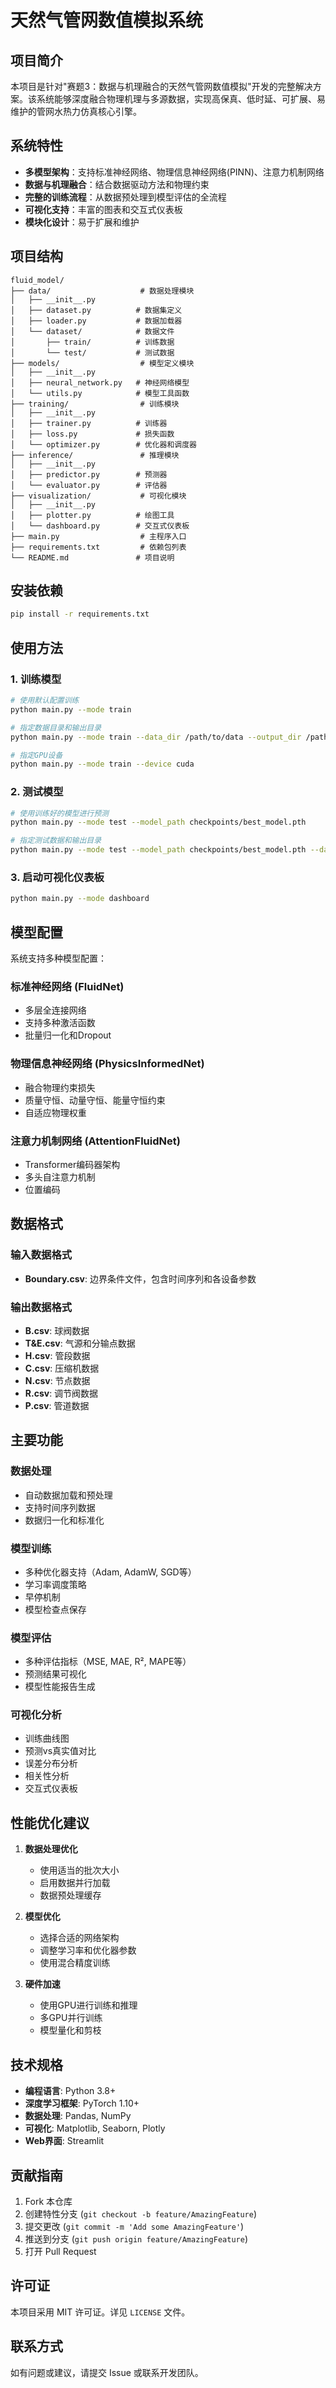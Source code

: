 # 天然气管网数值模拟系统

## 项目简介

本项目是针对"赛题3：数据与机理融合的天然气管网数值模拟"开发的完整解决方案。该系统能够深度融合物理机理与多源数据，实现高保真、低时延、可扩展、易维护的管网水热力仿真核心引擎。

## 系统特性

- **多模型架构**：支持标准神经网络、物理信息神经网络(PINN)、注意力机制网络
- **数据与机理融合**：结合数据驱动方法和物理约束
- **完整的训练流程**：从数据预处理到模型评估的全流程
- **可视化支持**：丰富的图表和交互式仪表板
- **模块化设计**：易于扩展和维护

## 项目结构

```
fluid_model/
├── data/                    # 数据处理模块
│   ├── __init__.py
│   ├── dataset.py          # 数据集定义
│   ├── loader.py           # 数据加载器
│   └── dataset/            # 数据文件
│       ├── train/          # 训练数据
│       └── test/           # 测试数据
├── models/                  # 模型定义模块
│   ├── __init__.py
│   ├── neural_network.py   # 神经网络模型
│   └── utils.py            # 模型工具函数
├── training/                # 训练模块
│   ├── __init__.py
│   ├── trainer.py          # 训练器
│   ├── loss.py             # 损失函数
│   └── optimizer.py        # 优化器和调度器
├── inference/               # 推理模块
│   ├── __init__.py
│   ├── predictor.py        # 预测器
│   └── evaluator.py        # 评估器
├── visualization/           # 可视化模块
│   ├── __init__.py
│   ├── plotter.py          # 绘图工具
│   └── dashboard.py        # 交互式仪表板
├── main.py                  # 主程序入口
├── requirements.txt         # 依赖包列表
└── README.md               # 项目说明
```

## 安装依赖

```bash
pip install -r requirements.txt
```

## 使用方法

### 1. 训练模型

```bash
# 使用默认配置训练
python main.py --mode train

# 指定数据目录和输出目录
python main.py --mode train --data_dir /path/to/data --output_dir /path/to/results

# 指定GPU设备
python main.py --mode train --device cuda
```

### 2. 测试模型

```bash
# 使用训练好的模型进行预测
python main.py --mode test --model_path checkpoints/best_model.pth

# 指定测试数据和输出目录
python main.py --mode test --model_path checkpoints/best_model.pth --data_dir /path/to/data --output_dir /path/to/results
```

### 3. 启动可视化仪表板

```bash
python main.py --mode dashboard
```

## 模型配置

系统支持多种模型配置：

### 标准神经网络 (FluidNet)
- 多层全连接网络
- 支持多种激活函数
- 批量归一化和Dropout

### 物理信息神经网络 (PhysicsInformedNet)
- 融合物理约束损失
- 质量守恒、动量守恒、能量守恒约束
- 自适应物理权重

### 注意力机制网络 (AttentionFluidNet)
- Transformer编码器架构
- 多头自注意力机制
- 位置编码

## 数据格式

### 输入数据格式
- **Boundary.csv**: 边界条件文件，包含时间序列和各设备参数

### 输出数据格式
- **B.csv**: 球阀数据
- **T&E.csv**: 气源和分输点数据
- **H.csv**: 管段数据
- **C.csv**: 压缩机数据
- **N.csv**: 节点数据
- **R.csv**: 调节阀数据
- **P.csv**: 管道数据

## 主要功能

### 数据处理
- 自动数据加载和预处理
- 支持时间序列数据
- 数据归一化和标准化

### 模型训练
- 多种优化器支持（Adam, AdamW, SGD等）
- 学习率调度策略
- 早停机制
- 模型检查点保存

### 模型评估
- 多种评估指标（MSE, MAE, R², MAPE等）
- 预测结果可视化
- 模型性能报告生成

### 可视化分析
- 训练曲线图
- 预测vs真实值对比
- 误差分布分析
- 相关性分析
- 交互式仪表板

## 性能优化建议

1. **数据处理优化**
   - 使用适当的批次大小
   - 启用数据并行加载
   - 数据预处理缓存

2. **模型优化**
   - 选择合适的网络架构
   - 调整学习率和优化器参数
   - 使用混合精度训练

3. **硬件加速**
   - 使用GPU进行训练和推理
   - 多GPU并行训练
   - 模型量化和剪枝

## 技术规格

- **编程语言**: Python 3.8+
- **深度学习框架**: PyTorch 1.10+
- **数据处理**: Pandas, NumPy
- **可视化**: Matplotlib, Seaborn, Plotly
- **Web界面**: Streamlit

## 贡献指南

1. Fork 本仓库
2. 创建特性分支 (`git checkout -b feature/AmazingFeature`)
3. 提交更改 (`git commit -m 'Add some AmazingFeature'`)
4. 推送到分支 (`git push origin feature/AmazingFeature`)
5. 打开 Pull Request

## 许可证

本项目采用 MIT 许可证。详见 `LICENSE` 文件。

## 联系方式

如有问题或建议，请提交 Issue 或联系开发团队。
